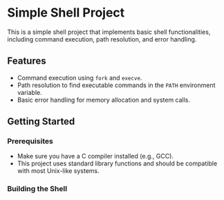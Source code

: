 # Simple Shell Project

This is a simple shell project that implements basic shell functionalities, including command execution, path resolution, and error handling.

## Features

- Command execution using `fork` and `execve`.
- Path resolution to find executable commands in the `PATH` environment variable.
- Basic error handling for memory allocation and system calls.

## Getting Started

### Prerequisites

- Make sure you have a C compiler installed (e.g., GCC).
- This project uses standard library functions and should be compatible with most Unix-like systems.

### Building the Shell

